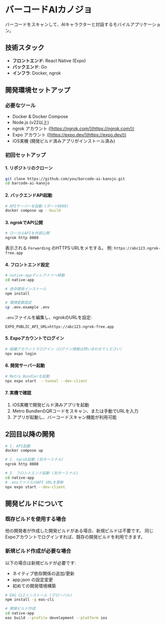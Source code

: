 # バーコードAIカノジョ

バーコードをスキャンして、AIキャラクターと対話するモバイルアプリケーション。

## 技術スタック

- **フロントエンド**: React Native (Expo)
- **バックエンド**: Go
- **インフラ**: Docker, ngrok

## 開発環境セットアップ

### 必要なツール

- Docker & Docker Compose
- Node.js (v22以上)
- ngrok アカウント ([https://ngrok.com/](https://ngrok.com/))
- Expo アカウント ([https://expo.dev/](https://expo.dev/))
- iOS実機 (開発ビルド済みアプリがインストール済み)

### 初回セットアップ

#### 1. リポジトリのクローン

```bash
git clone https://github.com/you/barcode-ai-kanojo.git
cd barcode-ai-kanojo
```

#### 2. バックエンドAPI起動

```bash
# APIサーバーを起動 (ポート8080)
docker compose up --build
```

#### 3. ngrokでAPI公開

```bash
# ローカルAPIを外部公開
ngrok http 8080
```

表示される `Forwarding` のHTTPS URLをメモする。
例: `https://abc123.ngrok-free.app`

#### 4. フロントエンド設定

```bash
# native-appディレクトリへ移動
cd native-app

# 依存関係インストール
npm install

# 環境変数設定
cp .env.example .env
```

`.env`ファイルを編集し、ngrokのURLを設定:
```
EXPO_PUBLIC_API_URL=https://abc123.ngrok-free.app
```

#### 5. Expoアカウントでログイン

```bash
# 組織アカウントでログイン（ログイン情報は問い合わせてください）
npx expo login
```

#### 6. 開発サーバー起動

```bash
# Metro Bundlerを起動
npx expo start  --tunnel --dev-client
```

#### 7. 実機で確認

1. iOS実機で開発ビルド済みアプリを起動
2. Metro BundlerのQRコードをスキャン、または手動でURLを入力
3. アプリが起動し、バーコードスキャン機能が利用可能

## 2回目以降の開発

```bash
# 1. API起動
docker compose up

# 2. ngrok起動 (別ターミナル)
ngrok http 8080

# 3. フロントエンド起動 (別ターミナル)
cd native-app
# .envファイルのAPI URLを更新
npx expo start --dev-client
```

## 開発ビルドについて

### 既存ビルドを使用する場合

他の開発者が作成した開発ビルドがある場合、新規ビルドは不要です。
同じExpoアカウントでログインすれば、既存の開発ビルドを利用できます。

### 新規ビルド作成が必要な場合

以下の場合は新規ビルドが必要です:

- ネイティブ依存関係の追加/更新
- app.json の設定変更
- 初めての開発環境構築

```bash
# EAS CLIインストール (グローバル)
npm install -g eas-cli

# 開発ビルド作成
cd native-app
eas build --profile development --platform ios
```